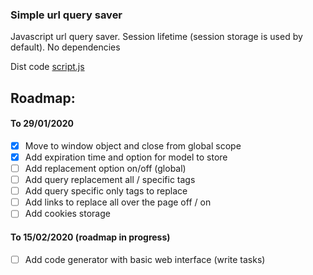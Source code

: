 ### Simple url query saver
Javascript url query saver. Session lifetime (session storage is used by default). No dependencies

Dist code [script.js](https://github.com/Montesk/query-saver/blob/master/static/script.js)

## Roadmap:
#### To 29/01/2020
- [x] Move to window object and close from global scope
- [x] Add expiration time and option for model to store
- [ ] Add replacement option on/off (global)
- [ ] Add query replacement all / specific tags
- [ ] Add query specific only tags to replace
- [ ] Add links to replace all over the page off / on
- [ ] Add cookies storage

#### To 15/02/2020 (roadmap in progress)
- [ ] Add code generator with basic web interface (write tasks)
